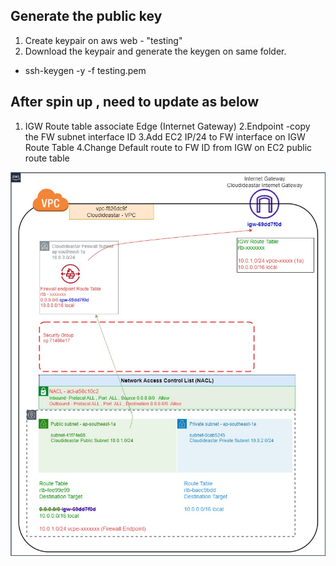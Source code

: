 ## Generate the public key


1. Create keypair on aws web - "testing"
2. Download the keypair and generate the keygen on same folder.
  - ssh-keygen -y -f testing.pem

## After spin up , need to update as below

1. IGW Route table associate Edge (Internet Gateway)
2.Endpoint -copy the FW subnet interface ID
3.Add EC2 IP/24 to FW interface on IGW Route Table
4.Change Default route to FW ID from IGW on EC2 public route table

![header image](cloudideastar_nfw.jpg)
